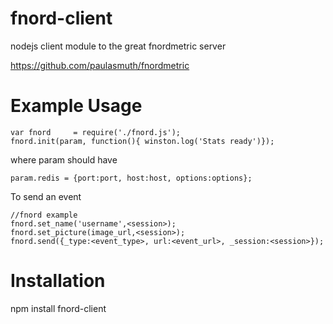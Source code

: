 fnord-client
============

nodejs client module to the great fnordmetric server

https://github.com/paulasmuth/fnordmetric


Example Usage
============

    var fnord     = require('./fnord.js');
    fnord.init(param, function(){ winston.log('Stats ready')});

where param should have 

    param.redis = {port:port, host:host, options:options};


To send an event 

    //fnord example
    fnord.set_name('username',<session>);
    fnord.set_picture(image_url,<session>);
    fnord.send({_type:<event_type>, url:<event_url>, _session:<session>});

Installation
============

npm install fnord-client
